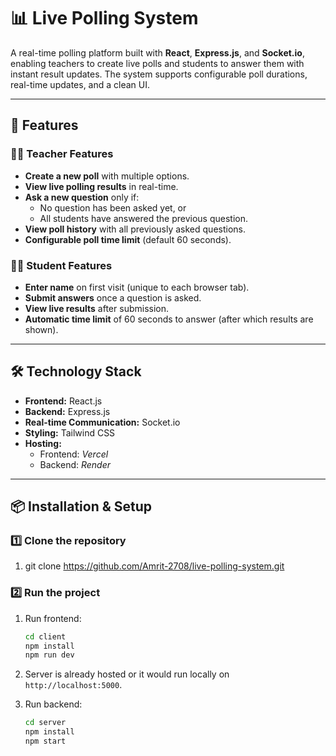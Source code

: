 # 📊 Live Polling System

A real-time polling platform built with **React**, **Express.js**, and **Socket.io**, enabling teachers to create live polls and students to answer them with instant result updates. The system supports configurable poll durations, real-time updates, and a clean UI.

---

## 🚀 Features

### 👨‍🏫 Teacher Features
- **Create a new poll** with multiple options.  
- **View live polling results** in real-time.  
- **Ask a new question** only if:  
  - No question has been asked yet, or  
  - All students have answered the previous question.  
- **View poll history** with all previously asked questions.  
- **Configurable poll time limit** (default 60 seconds).  

### 🧑‍🎓 Student Features
- **Enter name** on first visit (unique to each browser tab).  
- **Submit answers** once a question is asked.  
- **View live results** after submission.  
- **Automatic time limit** of 60 seconds to answer (after which results are shown).  

---

## 🛠 Technology Stack
- **Frontend:** React.js 
- **Backend:** Express.js  
- **Real-time Communication:** Socket.io  
- **Styling:** Tailwind CSS  
- **Hosting:**  
  - Frontend: *Vercel*  
  - Backend: *Render*  

---

## 📦 Installation & Setup

### 1️⃣ Clone the repository

1. git clone https://github.com/Amrit-2708/live-polling-system.git

 ### 2️⃣ Run the project

1. Run frontend:
   ```bash
   cd client
   npm install
   npm run dev
   ```

4. Server is already hosted or it would run locally on `http://localhost:5000`.

5. Run backend:
    ```bash
    cd server
    npm install
    npm start
